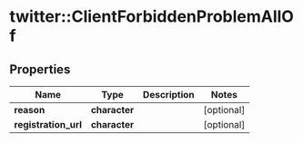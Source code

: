 # twitter::ClientForbiddenProblemAllOf


## Properties
Name | Type | Description | Notes
------------ | ------------- | ------------- | -------------
**reason** | **character** |  | [optional] 
**registration_url** | **character** |  | [optional] 



